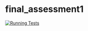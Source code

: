 # final_assessment1
[![Running Tests](https://github.com/KayDrew/final_assessment1/actions/workflows/node.js.yml/badge.svg)](https://github.com/KayDrew/final_assessment1/actions/workflows/node.js.yml)
